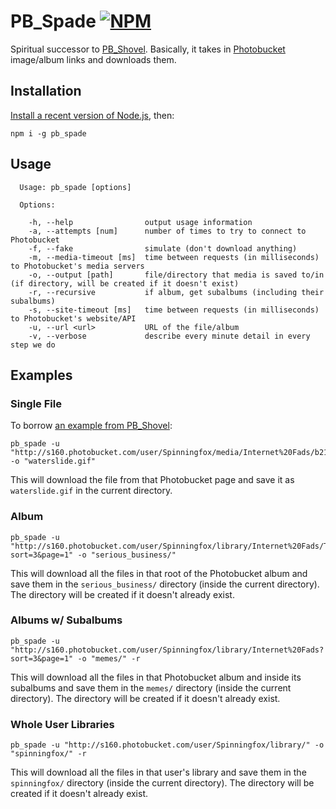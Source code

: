 # PB_Spade [![NPM](https://nodei.co/npm/pb_spade.png?compact=true)](https://www.npmjs.com/package/pb_spade)
Spiritual successor to [PB_Shovel](https://github.com/Daxda/PB_Shovel/). Basically, it takes in [Photobucket](http://photobucket.com) image/album links and downloads them.

## Installation

[Install a recent version of Node.js](https://nodejs.org/en/download/package-manager/), then:

```
npm i -g pb_spade
```

## Usage

```
  Usage: pb_spade [options]

  Options:

    -h, --help                output usage information
    -a, --attempts [num]      number of times to try to connect to Photobucket
    -f, --fake                simulate (don't download anything)
    -m, --media-timeout [ms]  time between requests (in milliseconds) to Photobucket's media servers
    -o, --output [path]       file/directory that media is saved to/in (if directory, will be created if it doesn't exist)
    -r, --recursive           if album, get subalbums (including their subalbums)
    -s, --site-timeout [ms]   time between requests (in milliseconds) to Photobucket's website/API
    -u, --url <url>           URL of the file/album
    -v, --verbose             describe every minute detail in every step we do
```

## Examples

### Single File

To borrow [an example from PB_Shovel](https://github.com/Daxda/PB_Shovel/#example):

```
pb_spade -u "http://s160.photobucket.com/user/Spinningfox/media/Internet%20Fads/b217a64d.gif.html" -o "waterslide.gif"
```

This will download the file from that Photobucket page and save it as `waterslide.gif` in the current directory.

### Album

```
pb_spade -u "http://s160.photobucket.com/user/Spinningfox/library/Internet%20Fads/Teh%20Interwebs%2053R10U5%208U51N355?sort=3&page=1" -o "serious_business/"
```

This will download all the files in that root of the Photobucket album and save them in the `serious_business/` directory (inside the current directory). The directory will be created if it doesn't already exist.

### Albums w/ Subalbums

```
pb_spade -u "http://s160.photobucket.com/user/Spinningfox/library/Internet%20Fads?sort=3&page=1" -o "memes/" -r
```

This will download all the files in that Photobucket album and inside its subalbums and save them in the `memes/` directory (inside the current directory). The directory will be created if it doesn't already exist.

### Whole User Libraries

```
pb_spade -u "http://s160.photobucket.com/user/Spinningfox/library/" -o "spinningfox/" -r
```
This will download all the files in that user's library and save them in the `spinningfox/` directory (inside the current directory). The directory will be created if it doesn't already exist.
